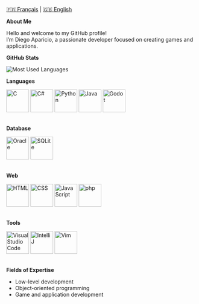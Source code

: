 [🇫🇷 Français](./README.md) | [🇬🇧 English](./README.en.md)

**About Me**

Hello and welcome to my GitHub profile!  
I’m Diego Aparicio, a passionate developer focused on creating games and applications.


**GitHub Stats**

![Most Used Languages](https://github-readme-stats.vercel.app/api/top-langs/?username=D-l-E-G-O&layout=compact&theme=radical&size_weight=0.5&count_weight=0.5)


**Languages**

<div>
	<img width="60" src="https://raw.githubusercontent.com/marwin1991/profile-technology-icons/refs/heads/main/icons/c.png" alt="C" title="C"/>
	<img width="60" src="https://raw.githubusercontent.com/marwin1991/profile-technology-icons/refs/heads/main/icons/c%23.png" alt="C#" title="C#"/>
	<img width="60" src="https://raw.githubusercontent.com/marwin1991/profile-technology-icons/refs/heads/main/icons/python.png" alt="Python" title="Python"/>
	<img width="60" src="https://raw.githubusercontent.com/marwin1991/profile-technology-icons/refs/heads/main/icons/java.png" alt="Java" title="Java"/>
	<img width="60" src="https://raw.githubusercontent.com/marwin1991/profile-technology-icons/refs/heads/main/icons/godot.png" alt="Godot" title="Godot"/>
</div>
<br>

**Database**

<div>
	<img width="60" src="https://raw.githubusercontent.com/marwin1991/profile-technology-icons/refs/heads/main/icons/oracle.png" alt="Oracle" title="Oracle"/>
	<img width="60" src="https://raw.githubusercontent.com/marwin1991/profile-technology-icons/refs/heads/main/icons/sqlite.png" alt="SQLite" title="SQLite"/>
</div>
<br>

**Web**

<div>
	<img width="60" src="https://raw.githubusercontent.com/marwin1991/profile-technology-icons/refs/heads/main/icons/html.png" alt="HTML" title="HTML"/>
	<img width="60" src="https://raw.githubusercontent.com/marwin1991/profile-technology-icons/refs/heads/main/icons/css.png" alt="CSS" title="CSS"/>
	<img width="60" src="https://raw.githubusercontent.com/marwin1991/profile-technology-icons/refs/heads/main/icons/javascript.png" alt="JavaScript" title="JavaScript"/>
	<img width="60" src="https://raw.githubusercontent.com/marwin1991/profile-technology-icons/refs/heads/main/icons/php.png" alt="php" title="php"/>
</div>
<br>


**Tools**

<div>
	<img width="60" src="https://raw.githubusercontent.com/marwin1991/profile-technology-icons/refs/heads/main/icons/visual_studio_code.png" alt="Visual Studio Code" title="Visual Studio Code"/>
	<img width="60" src="https://raw.githubusercontent.com/marwin1991/profile-technology-icons/refs/heads/main/icons/intellij.png" alt="IntelliJ" title="IntelliJ"/>
	<img width="60" src="https://raw.githubusercontent.com/marwin1991/profile-technology-icons/refs/heads/main/icons/vim.png" alt="Vim" title="Vim"/>
</div>
<br>


**Fields of Expertise**

- Low-level development  
- Object-oriented programming  
- Game and application development
